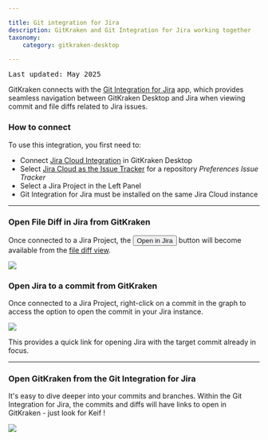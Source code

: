 ```yaml
---

title: Git integration for Jira
description: GitKraken and Git Integration for Jira working together
taxonomy:
    category: gitkraken-desktop

---
```

<kbd>Last updated: May 2025</kbd>

GitKraken connects with the <a href="https://marketplace.atlassian.com/apps/4984/git-integration-for-jira?product=gitkraken&source=help_center" target="_blank">Git Integration for Jira</a> app, which provides seamless navigation between GitKraken Desktop and Jira when viewing commit and file diffs related to Jira issues.

### How to connect

To use this integration, you first need to:

* Connect  <a href="/integrations/jira">Jira Cloud Integration</a> in GitKraken Desktop
* Select  <a href="/integrations/jira/#connect-jira-integration">Jira Cloud as the Issue Tracker</a> for a repository <em class='context-menu'>Preferences <i class='fa fa-caret-right'></i> Issue Tracker</em>
* Select a Jira Project in the Left Panel
* Git Integration for Jira must be installed on the same Jira Cloud instance

---

### Open File Diff in Jira from GitKraken

Once connected to a Jira Project, the <button class='button button--primary button--ui button--nolink'><span style='color:#141422;'>Open in Jira</span></button> button will become available from the [file diff view](/gitkraken-desktop/diff/).


<img src="/wp-content/uploads/open-in-jira-2025.png" srcset="/wp-content/uploads/open-in-jira-2025@2x.png" class="help-center-img img-bordered">


### Open Jira to a commit from GitKraken

Once connected to a Jira Project, right-click on a commit in the graph to access the option to open the commit in your Jira instance.

<img src="/wp-content/uploads/open-jira-to-commit-2025.png" srcset="/wp-content/uploads/open-jira-to-commit-2025@2x.png" class="help-center-img img-bordered">

This provides a quick link for opening Jira with the target commit already in focus.

---

### Open GitKraken from the Git Integration for Jira

It's easy to dive deeper into your commits and branches. Within the Git Integration for Jira, the commits and diffs will have links to open in GitKraken - just look for Keif <i class="fab fa-gitkraken"></i> !

<img src="/wp-content/uploads/open-in-gitkraken-2025.png" srcset="/wp-content/uploads/open-in-gitkraken-2025@2x.png" class="help-center-img img-bordered">